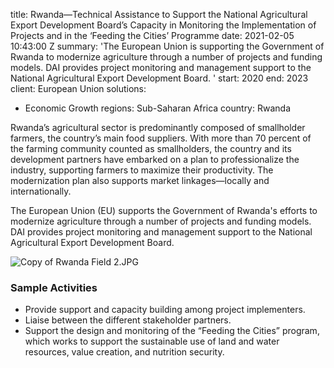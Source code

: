 
title: Rwanda—Technical Assistance to Support the National Agricultural Export Development
  Board’s Capacity in Monitoring the Implementation of Projects and in the ‘Feeding
  the Cities’ Programme
date: 2021-02-05 10:43:00 Z
summary: 'The European Union is supporting the Government of Rwanda to modernize agriculture
  through a number of projects and funding models. DAI provides project monitoring
  and management support to the National Agricultural Export Development Board. '
start: 2020
end: 2023
client: European Union
solutions:
- Economic Growth
regions: Sub-Saharan Africa
country: Rwanda


Rwanda’s agricultural sector is predominantly composed of smallholder farmers, the country’s main food suppliers. With more than 70 percent of the farming community counted as smallholders, the country and its development partners have embarked on a plan to professionalize the industry, supporting farmers to maximize their productivity. The modernization plan also supports market linkages—locally and internationally.

The European Union (EU) supports the Government of Rwanda's efforts to modernize agriculture through a number of projects and funding models. DAI provides project monitoring and management support to the National Agricultural Export Development Board.

![Copy of Rwanda Field 2.JPG](/uploads/Copy%20of%20Rwanda%20Field%202.JPG)

### Sample Activities

* Provide support and capacity building among project implementers.
* Liaise between the different stakeholder partners.
* Support the design and monitoring of the “Feeding the Cities” program, which works to support the sustainable use of land and water resources, value creation, and nutrition security.
